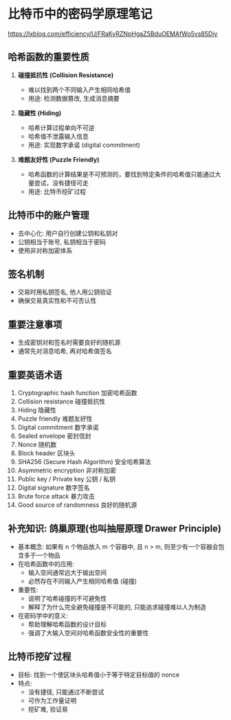 # 比特币中的密码学原理笔记

https://lxblog.com/efficiency/U/FRaKyRZNpHgaZ5BduOEMAfWo5vs85Diy

## 哈希函数的重要性质

1. **碰撞抵抗性 (Collision Resistance)**

   - 难以找到两个不同输入产生相同哈希值
   - 用途: 检测数据篡改, 生成消息摘要

2. **隐藏性 (Hiding)**

   - 哈希计算过程单向不可逆
   - 哈希值不泄露输入信息
   - 用途: 实现数字承诺 (digital commitment)

3. **难题友好性 (Puzzle Friendly)**
   - 哈希函数的计算结果是不可预测的，要找到特定条件的哈希值只能通过大量尝试，没有捷径可走
   - 用途: 比特币挖矿过程

## 比特币中的账户管理

- 去中心化: 用户自行创建公钥和私钥对
- 公钥相当于账号, 私钥相当于密码
- 使用非对称加密体系

## 签名机制

- 交易时用私钥签名, 他人用公钥验证
- 确保交易真实性和不可否认性

## 重要注意事项

- 生成密钥对和签名时需要良好的随机源
- 通常先对消息哈希, 再对哈希值签名

## 重要英语术语

1. Cryptographic hash function 加密哈希函数
2. Collision resistance 碰撞抵抗性
3. Hiding 隐藏性
4. Puzzle friendly 难题友好性
5. Digital commitment 数字承诺
6. Sealed envelope 密封信封
7. Nonce 随机数
8. Block header 区块头
9. SHA256 (Secure Hash Algorithm) 安全哈希算法
10. Asymmetric encryption 非对称加密
11. Public key / Private key 公钥 / 私钥
12. Digital signature 数字签名
13. Brute force attack 暴力攻击
14. Good source of randomness 良好的随机源

## 补充知识: 鸽巢原理(也叫抽屉原理 Drawer Principle)

- 基本概念: 如果有 n 个物品放入 m 个容器中, 且 n > m, 则至少有一个容器会包含多于一个物品
- 在哈希函数中的应用:
  - 输入空间通常远大于输出空间
  - 必然存在不同输入产生相同哈希值 (碰撞)
- 重要性:
  - 说明了哈希碰撞的不可避免性
  - 解释了为什么完全避免碰撞是不可能的, 只能追求碰撞难以人为制造
- 在密码学中的意义:
  - 帮助理解哈希函数的设计目标
  - 强调了大输入空间对哈希函数安全性的重要性

## 比特币挖矿过程

- 目标: 找到一个使区块头哈希值小于等于特定目标值的 nonce
- 特点:
  - 没有捷径, 只能通过不断尝试
  - 可作为工作量证明
  - 挖矿难, 验证易
